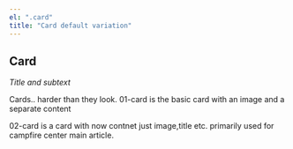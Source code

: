 ```yaml
---
el: ".card"
title: "Card default variation"
---
```

## Card
_Title and subtext_

Cards.. harder than they look.
01-card is the basic card with an image and a separate content

02-card is a card with now contnet just image,title etc. primarily used for campfire center main article.